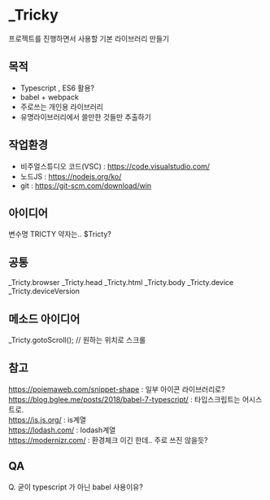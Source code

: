 # _Tricky
프로젝트를 진행하면서 사용할 기본 라이브러리 만들기

## 목적
- Typescript , ES6 활용?
- babel + webpack
- 주로쓰는 개인용 라이브러리
- 유명라이브러리에서 쓸만한 것들만 추출하기

## 작업환경
- 비주얼스튜디오 코드(VSC) : https://code.visualstudio.com/
- 노드JS : https://nodejs.org/ko/
- git : https://git-scm.com/download/win

## 아이디어
변수명 TRICTY
약자는.. $Tricty?

## 공통
_Tricty.browser
_Tricty.head
_Tricty.html
_Tricty.body
_Tricty.device
_Tricty.deviceVersion




## 메소드 아이디어
_Tricty.gotoScroll(); // 원하는 위치로 스크롤  
  
  
  
## 참고  
https://poiemaweb.com/snippet-shape : 일부 아이콘 라이브러리로?  
https://blog.bglee.me/posts/2018/babel-7-typescript/ : 타입스크립트는 어시스트로.  
https://is.js.org/ : is계열  
https://lodash.com/ : lodash계열  
https://modernizr.com/ : 환경체크 이긴 한데.. 주로 쓰진 않을듯?  



## QA
Q. 굳이 typescript 가 아닌 babel 사용이유?  
